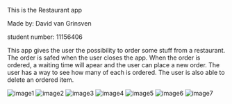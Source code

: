 
This is the Restaurant app

Made by: David van Grinsven

student number: 11156406

This app gives the user the possibility to order some stuff from a restaurant.
The order is safed when the user closes the app.
When the order is ordered, a waiting time will apear and the user can place a new order.
The user has a way to see how many of each is ordered.
The user is also able to delete an ordered item.


![image1](doc/image%20(1).png)
![image2](doc/image%20(2).png)
![image3](doc/image%20(3).png)
![image4](doc/image%20(4).png)
![image5](doc/image%20(5).png)
![image6](doc/image%20(6).png)
![image7](doc/image%20(7).png)


